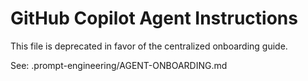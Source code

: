 # GitHub Copilot Agent Instructions

This file is deprecated in favor of the centralized onboarding guide.

See: .prompt-engineering/AGENT-ONBOARDING.md